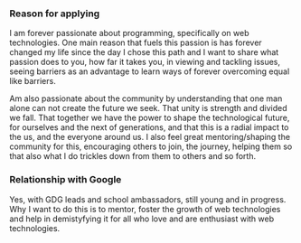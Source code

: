 ### Reason for applying
I am forever passionate about programming, specifically on web technologies. One main reason that fuels this passion is has forever changed my life since the day I chose this path and I want to share what passion does to you, how far it takes you, in viewing and tackling issues, seeing barriers as an advantage to learn ways of forever overcoming equal like barriers.

Am also passionate about the community by understanding that one man alone can not create the future we seek. That unity is strength and divided we fall. That together we have the power to shape the technological future, for ourselves and the next of generations, and that this is a radial impact to the us, and the everyone around us. I also feel great mentoring/shaping the community for this, encouraging others to join, the journey, helping them so that also what I do trickles down from them to others and so forth.

### Relationship with Google
Yes, with GDG leads and school ambassadors, still young and in progress. Why I want to do this is to mentor, foster the growth of web technologies and help in demistyfying it for all who love and are enthusiast with web technologies.